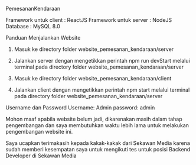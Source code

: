 PemesananKendaraan

Framework untuk client : ReactJS
Framework untuk server : NodeJS
Database : MySQL 8.0

Panduan Menjalankan Website

1. Masuk ke directory folder website_pemesanan_kendaraan/server

2. Jalankan server dengan mengetikkan perintah npm run devStart melalui terminal pada directory
   folder website_pemesanan_kendaraan/server

3. Masuk ke directory folder website_pemesanan_kendaraan/client

4. Jalankan client dengan mengetikkan perintah npm start melalui terminal pada directory
   folder website_pemesanan_kendaraan/server

Username dan Password
Username: Admin
password: admin

Mohon maaf apabila website belum jadi, dikarenakan masih dalam tahap pengembangan dan saya membutuhkan waktu lebih lama untuk melakukan pengembangan website ini.

Saya ucapkan terimakasih kepada kakak-kakak dari Sekawan Media karena sudah memberi kesempatan saya untuk mengikuti tes untuk posisi Backend Developer di Sekawan Media
